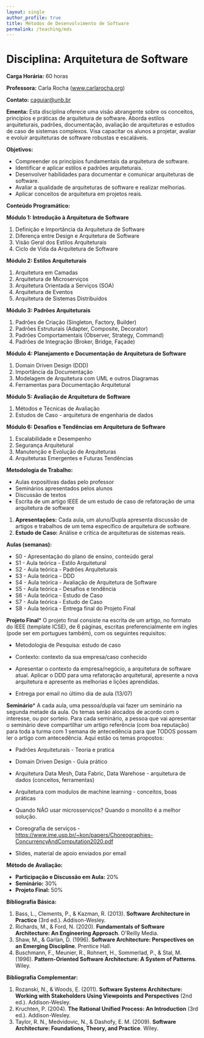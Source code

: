 ```yaml
---
layout: single
author_profile: true
title: Métodos de Desenvolvimento de Software
permalink: /teaching/mds
---
```


# Disciplina: Arquitetura de Software

**Carga Horária:** 60 horas

**Professora:** Carla Rocha (www.carlarocha.org)

**Contato:** caguiar@unb.br

**Ementa:**
Esta disciplina oferece uma visão abrangente sobre os conceitos, princípios e práticas de arquitetura de software. Aborda estilos arquiteturais, padrões, documentação, avaliação de arquiteturas e estudos de caso de sistemas complexos. Visa capacitar os alunos a projetar, avaliar e evoluir arquiteturas de software robustas e escaláveis.

**Objetivos:**
- Compreender os princípios fundamentais da arquitetura de software.
- Identificar e aplicar estilos e padrões arquiteturais.
- Desenvolver habilidades para documentar e comunicar arquiteturas de software.
- Avaliar a qualidade de arquiteturas de software e realizar melhorias.
- Aplicar conceitos de arquitetura em projetos reais.

**Conteúdo Programático:**

**Módulo 1: Introdução à Arquitetura de Software**
1. Definição e Importância da Arquitetura de Software
2. Diferença entre Design e Arquitetura de Software
3. Visão Geral dos Estilos Arquiteturais
4. Ciclo de Vida da Arquitetura de Software

**Módulo 2: Estilos Arquiteturais**
1. Arquitetura em Camadas
2. Arquitetura de Microserviços
3. Arquitetura Orientada a Serviços (SOA)
4. Arquitetura de Eventos
5. Arquitetura de Sistemas Distribuídos

**Módulo 3: Padrões Arquiteturais**
1. Padrões de Criação (Singleton, Factory, Builder)
2. Padrões Estruturais (Adapter, Composite, Decorator)
3. Padrões Comportamentais (Observer, Strategy, Command)
4. Padrões de Integração (Broker, Bridge, Façade)

**Módulo 4: Planejamento e Documentação de Arquitetura de Software**
1. Domain Driven Design (DDD)
1. Importância da Documentação
2. Modelagem de Arquitetura com UML e outros Diagramas
3. Ferramentas para Documentação Arquitetural

**Módulo 5: Avaliação de Arquitetura de Software**
1. Métodos e Técnicas de Avaliação
2. Estudos de Caso - arquitetura de engenharia de dados
   
**Módulo 6: Desafios e Tendências em Arquitetura de Software**
1. Escalabilidade e Desempenho
2. Segurança Arquitetural
3. Manutenção e Evolução de Arquiteturas
4. Arquiteturas Emergentes e Futuras Tendências

**Metodologia de Trabalho:**

- Aulas expositivas dadas pelo professor
- Seminários apresentados pelos alunos
- Discussão de textos
- Escrita de um artigo IEEE de um estudo de caso de refatoração de uma arquitetura de software

1. **Apresentações:** Cada aula, um aluno/Dupla apresenta discussão de artigos e trabalhos de um tema específico de arquitetura de software.
2. **Estudo de Caso:** Análise e crítica de arquiteturas de sistemas reais.

**Aulas (semanas):**
- S0 - Apresentação do plano de ensino, conteúdo geral
- S1 - Aula teórica - Estilo Arquitetural
- S2 - Aula teórica - Padrões Arquiteturais
- S3 - Aula teórica - DDD
- S4 - Aula teórica - Avaliação de Arquitetura de Software
- S5 - Aula teórica - Desafios e tendência 
- S6 - Aula teórica - Estudo de Caso
- S7 - Aula teórica - Estudo de Caso
- S8 - Aula teórica - Entrega final do Projeto Final

**Projeto Final***
O projeto final consiste na escrita de um artigo, no formato do IEEE (template ICSE), de 6 páginas, escritas preferencialmente em ingles (pode ser em portugues também), com os seguintes requisitos:

- Metodologia de Pesquisa: estudo de caso
- Contexto: contexto da sua empresa/caso conhecido
- Apresentar o contexto da empresa/negócio, a arquitetura de software atual. Aplicar o DDD para uma refatoração arquitetural, apresente a nova arquitetura e apresente as melhorias e lições aprendidas.
  
- Entrega por email no último dia de aula (13/07)
  

**Seminário***
A cada aula, uma pessoa/dupla vai fazer um seminário na segunda metade da aula. Os temas serão alocados de acordo com o interesse, ou por sorteio. Para cada seminário, a pessoa que vai apresentar o seminário deve compartilhar um artigo referência (com boa reputação) para toda a turma com 1 semana de antecedência para que TODOS possam ler o artigo com antecedência. Aqui estão os temas propostos:

- Padrões Arquiteturais - Teoria e pratica
- Domain Driven Design - Guia prático
- Arquitetura Data Mesh, Data Fabric, Data Warehose - arquitetura de dados (conceitos, ferramentas)
- Arquitetura com modulos de machine learning - conceitos, boas práticas
- Quando NÃO usar microsserviços? Quando o monolito é a melhor solução.
- Coreografia de serviços - https://www.ime.usp.br/~kon/papers/Choreographies-ConcurrencyAndComputation2020.pdf

- Slides, material de apoio enviados por email


**Método de Avaliação:**
- **Participação e Discussão em Aula:** 20%
- **Seminário:** 30%
- **Projeto Final:** 50%

**Bibliografia Básica:**
1. Bass, L., Clements, P., & Kazman, R. (2013). **Software Architecture in Practice** (3rd ed.). Addison-Wesley.
2. Richards, M., & Ford, N. (2020). **Fundamentals of Software Architecture: An Engineering Approach**. O'Reilly Media.
3. Shaw, M., & Garlan, D. (1996). **Software Architecture: Perspectives on an Emerging Discipline**. Prentice Hall.
4. Buschmann, F., Meunier, R., Rohnert, H., Sommerlad, P., & Stal, M. (1996). **Pattern-Oriented Software Architecture: A System of Patterns**. Wiley.

**Bibliografia Complementar:**
1. Rozanski, N., & Woods, E. (2011). **Software Systems Architecture: Working with Stakeholders Using Viewpoints and Perspectives** (2nd ed.). Addison-Wesley.
2. Kruchten, P. (2004). **The Rational Unified Process: An Introduction** (3rd ed.). Addison-Wesley.
3. Taylor, R. N., Medvidovic, N., & Dashofy, E. M. (2009). **Software Architecture: Foundations, Theory, and Practice**. Wiley.

